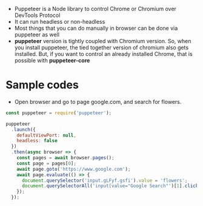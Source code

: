 - Puppeteer is a Node library to control Chrome or Chromium over DevTools Protocol
- It can run headless or non-headless
- Most things that you can do manually in browser can be done via puppeteer as well
- **puppeteer** version is tightly coupled with Chromium version. So, when you install puppeteer, the tied together version of chromium also gets installed. But, if you want to control an already installed Chrome, that is possible with **puppeteer-core**

# Sample codes
- Open browser and go to page google.com, and search for flowers.

```javascript
const puppeteer = require('puppeteer');

puppeteer
  .launch({
    defaultViewPort: null,
    headless: false
  })
  .then(async browser => {
    const pages = await browser.pages();
    const page = pages[0];
    await page.goto('https://www.google.com');
    await page.evaluate(() => {
      document.querySelector('input.gLFyf.gsfi').value = 'flowers';
      document.querySelectorAll('input[value="Google Search"')[1].click();
    });
  });
```
